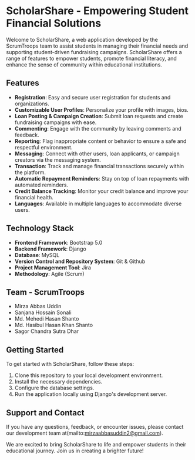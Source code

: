 # ScholarShare - Empowering Student Financial Solutions

Welcome to ScholarShare, a web application developed by the ScrumTroops team to assist students in managing their financial needs and supporting student-driven fundraising campaigns. ScholarShare offers a range of features to empower students, promote financial literacy, and enhance the sense of community within educational institutions.

## Features

- **Registration**: Easy and secure user registration for students and organizations.
- **Customizable User Profiles**: Personalize your profile with images, bios.
- **Loan Posting & Campaign Creation**: Submit loan requests and create fundraising campaigns with ease.
- **Commenting**: Engage with the community by leaving comments and feedback.
- **Reporting**: Flag inappropriate content or behavior to ensure a safe and respectful environment.
- **Messaging**: Connect with other users, loan applicants, or campaign creators via the messaging system.
- **Transaction**: Track and manage financial transactions securely within the platform.
- **Automatic Repayment Reminders**: Stay on top of loan repayments with automated reminders.
- **Credit Balance Tracking**: Monitor your credit balance and improve your financial health.
- **Languages**: Available in multiple languages to accommodate diverse users.

## Technology Stack

- **Frontend Framework**: Bootstrap 5.0
- **Backend Framework**: Django
- **Database**: MySQL
- **Version Control and Repository System**: Git & Github
- **Project Management Tool**: Jira
- **Methodology**: Agile (Scrum)

## Team - ScrumTroops

- Mirza Abbas Uddin
- Sanjana Hossain Sonali
- Md. Mehedi Hasan Shanto
- Md. Hasibul Hasan Khan Shanto
- Sagor Chandra Sutra Dhar

## Getting Started

To get started with ScholarShare, follow these steps:

1. Clone this repository to your local development environment.
2. Install the necessary dependencies.
3. Configure the database settings.
4. Run the application locally using Django's development server.

## Support and Contact

If you have any questions, feedback, or encounter issues, please contact our development team at(mailto:mirzaabbasuddin2@gmail.com).

We are excited to bring ScholarShare to life and empower students in their educational journey. Join us in creating a brighter future!
